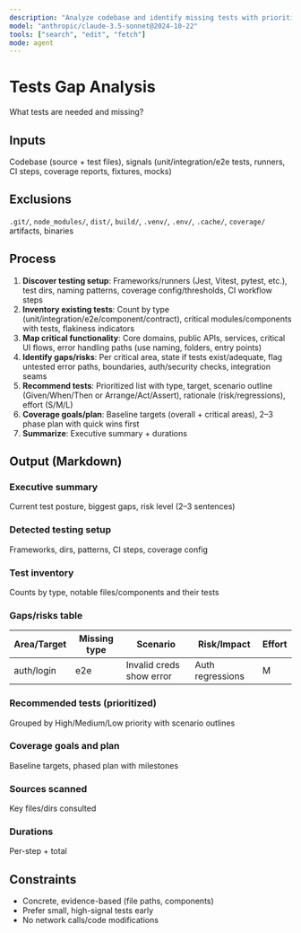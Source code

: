 ```yaml
---
description: "Analyze codebase and identify missing tests with prioritized recommendations"
model: "anthropic/claude-3.5-sonnet@2024-10-22"
tools: ["search", "edit", "fetch"]
mode: agent
---
```


# Tests Gap Analysis

What tests are needed and missing?

## Inputs
Codebase (source + test files), signals (unit/integration/e2e tests, runners, CI steps, coverage reports, fixtures, mocks)

## Exclusions
`.git/`, `node_modules/`, `dist/`, `build/`, `.venv/`, `.env/`, `.cache/`, `coverage/` artifacts, binaries

## Process
1. **Discover testing setup**: Frameworks/runners (Jest, Vitest, pytest, etc.), test dirs, naming patterns, coverage config/thresholds, CI workflow steps
2. **Inventory existing tests**: Count by type (unit/integration/e2e/component/contract), critical modules/components with tests, flakiness indicators
3. **Map critical functionality**: Core domains, public APIs, services, critical UI flows, error handling paths (use naming, folders, entry points)
4. **Identify gaps/risks**: Per critical area, state if tests exist/adequate, flag untested error paths, boundaries, auth/security checks, integration seams
5. **Recommend tests**: Prioritized list with type, target, scenario outline (Given/When/Then or Arrange/Act/Assert), rationale (risk/regressions), effort (S/M/L)
6. **Coverage goals/plan**: Baseline targets (overall + critical areas), 2–3 phase plan with quick wins first
7. **Summarize**: Executive summary + durations

## Output (Markdown)

### Executive summary
Current test posture, biggest gaps, risk level (2–3 sentences)

### Detected testing setup
Frameworks, dirs, patterns, CI steps, coverage config

### Test inventory
Counts by type, notable files/components and their tests

### Gaps/risks table
| Area/Target | Missing type | Scenario | Risk/Impact | Effort |
|-------------|--------------|----------|-------------|--------|
| auth/login | e2e | Invalid creds show error | Auth regressions | M |

### Recommended tests (prioritized)
Grouped by High/Medium/Low priority with scenario outlines

### Coverage goals and plan
Baseline targets, phased plan with milestones

### Sources scanned
Key files/dirs consulted

### Durations
Per-step + total

## Constraints
- Concrete, evidence-based (file paths, components)
- Prefer small, high-signal tests early
- No network calls/code modifications
